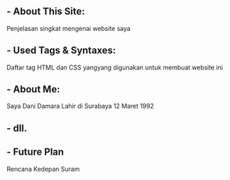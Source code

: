 ## - About This Site:

Penjelasan singkat mengenai website saya

## - Used Tags & Syntaxes:

Daftar tag HTML dan CSS yangyang digunakan untuk membuat website ini

## - About Me:

Saya Dani Damara Lahir di Surabaya 12 Maret 1992

## - dll.

## - Future Plan

Rencana Kedepan Suram
